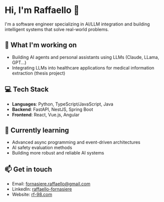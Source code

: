 # Hi, I'm Raffaello 👋

I'm a software engineer specializing in AI/LLM integration and building intelligent systems that solve real-world problems.

## 🔧 What I'm working on
- Building AI agents and personal assistants using LLMs (Claude, LLama, GPT...)
- Integrating LLMs into healthcare applications for medical information extraction (thesis project)

## 💻 Tech Stack
- **Languages**: Python, TypeScript/JavaScript, Java
- **Backend**: FastAPI, NestJS, Spring Boot
- **Frontend**: React, Vue.js, Angular

## 🌱 Currently learning
- Advanced async programming and event-driven architectures
- AI safety evaluation methods
- Building more robust and reliable AI systems

## 📫 Get in touch
- Email: fornasiere.raffaello@gmail.com
- LinkedIn: [raffaello-fornasiere](https://linkedin.com/in/raffaello-fornasiere)
- Website: [rf-98.com](https://rf-98.com)

<!---
RaffaelloFornasiere/RaffaelloFornasiere is a ✨ special ✨ repository because its `README.md` (this file) appears on your GitHub profile.
You can click the Preview link to take a look at your changes.
--->
